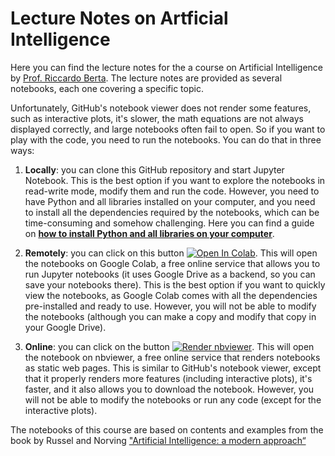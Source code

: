 # Lecture Notes on Artficial Intelligence

Here you can find the lecture notes for the a course on Artificial Intelligence by [Prof. Riccardo Berta](https://about.me/riccardo.berta). The lecture notes are provided as several notebooks, each one covering a specific topic. 

Unfortunately, GitHub's notebook viewer does not render some features, such as interactive plots, it's slower, the math equations are not always displayed correctly, and large notebooks often fail to open. So if you want to play with the code, you need to run the notebooks. You can do that in three ways:

1. **Locally**: you can clone this GitHub repository and start Jupyter Notebook. This is the best option if you want to explore the notebooks in read-write mode, modify them and run the code. However, you need to have Python and all libraries installed on your computer, and you need to install all the dependencies required by the notebooks, which can be time-consuming and somehow challenging. Here you can find a guide on **[how to install Python and all libraries on your computer](./Installation-instructions.md)**.

2. **Remotely**: you can click on this button [![Open In Colab](https://colab.research.google.com/assets/colab-badge.svg)](http://colab.research.google.com/github/riccardoberta/artificial-intelligence). This will open the notebooks on Google Colab, a free online service that allows you to run Jupyter notebooks (it uses Google Drive as a backend, so you can save your notebooks there). This is the best option if you want to quickly view the notebooks, as Google Colab comes with all the dependencies pre-installed and ready to use. However, you will not be able to modify the notebooks (although you can make a copy and modify that copy in your Google Drive).

3. **Online**: you can click on the button <a href="https://nbviewer.jupyter.org/github/riccardoberta/artificial-intelligence"><img src="https://raw.githubusercontent.com/jupyter/design/master/logos/Badges/nbviewer_badge.svg" alt="Render nbviewer" /></a>. This will open the notebook on nbviewer, a free online service that renders notebooks as static web pages. This is similar to GitHub's notebook viewer, except that it properly renders more features (including interactive plots), it's faster, and it also allows you to download the notebook. However, you will not be able to modify the notebooks or run any code (except for the interactive plots).

The notebooks of this course are based on contents and examples from the book by Russel and Norving  ["Artificial Intelligence: a modern approach“](https://aima.cs.berkeley.edu/)